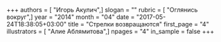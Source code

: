 +++
authors = [ "Игорь Акулич",]
slogan = ""
rubric = [ "Оглянись вокруг",]
year = "2014"
month = "04"
date = "2017-05-24T18:38:05+03:00"
title = "Стрелки возвращаются"
first_page = "4"
illustrators = [ "Алие Аблямитова",]
npages = "4"
in_sample = false
+++
